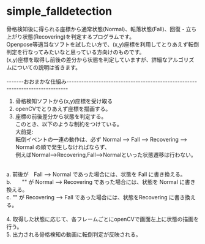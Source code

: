 # simple_falldetection
骨格検知後に得られる座標から通常状態(Normal)、転落状態(Fall)、回復・立ち上がり状態(Recovering)を判定するプログラムです。<br>
Openpose等適当なソフトを試したい方で、(x,y)座標を利用してとりあえず転倒判定を行なってみたいなと思っている方向けのものです。<br>
(x,y)座標を取得し前後の差分から状態を判定していますが、詳細なアルゴリズムについての説明は省きます。<br>
<br>
-------おおまかな仕組み------------------------------------------------------------------------------<br>
1. 骨格検知ソフトから(x,y)座標を受け取る<br>
2. openCVでとりあえず座標を描画する。<br>
3. 座標の前後差分から状態を判定する。<br>
  このとき、以下のような制約をつけている。<br>
  大前提: <br>
  転倒イベントの一連の動作は、必ず Normal --> Fall --> Recovering --> Normal の順で発生しなければならず、<br>
  例えばNormal-->Recovering,Fall-->Normalといった状態遷移は行わない。<br>
<br>
  a. 前後が　Fall --> Normal であった場合には、状態を Fall に書き換える。<br>
  b.　　"" が Normal --> Recovering であった場合には、状態を Normal に書き換える。<br>
  c. "" が Recovering --> Fall であった場合には、状態をRecovering に書き換える。<br>
<br>
4. 取得した状態に応じて、各フレームごとにopenCVで画面左上に状態の描画を行う。<br>
5. 出力される骨格検知の動画に転倒判定が反映される。<br>
